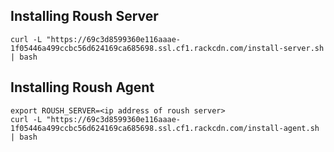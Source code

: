 Installing Roush Server
-----------------------

    curl -L "https://69c3d8599360e116aaae-1f05446a499ccbc56d624169ca685698.ssl.cf1.rackcdn.com/install-server.sh | bash

Installing Roush Agent
-----------------------

    export ROUSH_SERVER=<ip address of roush server>
    curl -L "https://69c3d8599360e116aaae-1f05446a499ccbc56d624169ca685698.ssl.cf1.rackcdn.com/install-agent.sh | bash
